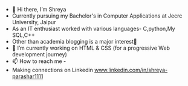 - 👋 Hi there, I’m Shreya
-  Currently pursuing  my Bachelor's in Computer Applications at Jecrc University, Jaipur
- As an IT enthusiast worked with various languages- C,python,My SQL,C++
- Other than academia blogging is a major interest📝
- 🌱 I’m currently working on HTML & CSS (for a progressive Web development journey)
- 📫 How to reach me -
- Making connections on Linkedin www.linkedin.com/in/shreya-parashar1111

<!---
shreyathisside/shreyathisside is a ✨ special ✨ repository because its `README.md` (this file) appears on your GitHub profile.
You can click the Preview link to take a look at your changes.
--->
